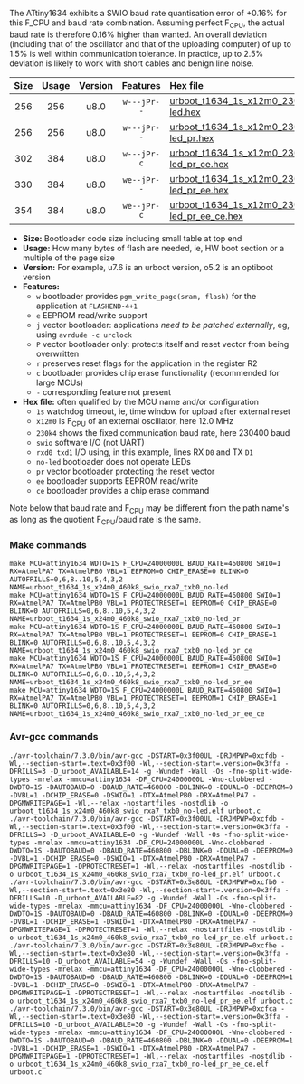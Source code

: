 The ATtiny1634 exhibits a SWIO baud rate quantisation error of +0.16% for this F_CPU and baud rate combination. Assuming perfect F<sub>CPU</sub>, the actual baud rate is therefore 0.16% higher than wanted. An overall deviation (including that of the oscillator and that of the uploading computer) of up to 1.5% is well within communication tolerance. In practice, up to 2.5% deviation is likely to work with short cables and benign line noise.

|Size|Usage|Version|Features|Hex file|
|:-:|:-:|:-:|:-:|:--|
|256|256|u8.0|`w---jPr--`|[urboot_t1634_1s_x12m0_230k4_swio_rxa7_txb0_no-led.hex](https://raw.githubusercontent.com/stefanrueger/urboot.hex/main/mcus/attiny1634/watchdog_1_s/external_oscillator_x/12m000000_hz/%2B230k4_baud/uart0_rxa7_txb0/no-led/urboot_t1634_1s_x12m0_230k4_swio_rxa7_txb0_no-led.hex)|
|256|256|u8.0|`w---jPr--`|[urboot_t1634_1s_x12m0_230k4_swio_rxa7_txb0_no-led_pr.hex](https://raw.githubusercontent.com/stefanrueger/urboot.hex/main/mcus/attiny1634/watchdog_1_s/external_oscillator_x/12m000000_hz/%2B230k4_baud/uart0_rxa7_txb0/no-led/urboot_t1634_1s_x12m0_230k4_swio_rxa7_txb0_no-led_pr.hex)|
|302|384|u8.0|`w---jPr-c`|[urboot_t1634_1s_x12m0_230k4_swio_rxa7_txb0_no-led_pr_ce.hex](https://raw.githubusercontent.com/stefanrueger/urboot.hex/main/mcus/attiny1634/watchdog_1_s/external_oscillator_x/12m000000_hz/%2B230k4_baud/uart0_rxa7_txb0/no-led/urboot_t1634_1s_x12m0_230k4_swio_rxa7_txb0_no-led_pr_ce.hex)|
|330|384|u8.0|`we--jPr--`|[urboot_t1634_1s_x12m0_230k4_swio_rxa7_txb0_no-led_pr_ee.hex](https://raw.githubusercontent.com/stefanrueger/urboot.hex/main/mcus/attiny1634/watchdog_1_s/external_oscillator_x/12m000000_hz/%2B230k4_baud/uart0_rxa7_txb0/no-led/urboot_t1634_1s_x12m0_230k4_swio_rxa7_txb0_no-led_pr_ee.hex)|
|354|384|u8.0|`we--jPr-c`|[urboot_t1634_1s_x12m0_230k4_swio_rxa7_txb0_no-led_pr_ee_ce.hex](https://raw.githubusercontent.com/stefanrueger/urboot.hex/main/mcus/attiny1634/watchdog_1_s/external_oscillator_x/12m000000_hz/%2B230k4_baud/uart0_rxa7_txb0/no-led/urboot_t1634_1s_x12m0_230k4_swio_rxa7_txb0_no-led_pr_ee_ce.hex)|

- **Size:** Bootloader code size including small table at top end
- **Usage:** How many bytes of flash are needed, ie, HW boot section or a multiple of the page size
- **Version:** For example, u7.6 is an urboot version, o5.2 is an optiboot version
- **Features:**
  + `w` bootloader provides `pgm_write_page(sram, flash)` for the application at `FLASHEND-4+1`
  + `e` EEPROM read/write support
  + `j` vector bootloader: applications *need to be patched externally*, eg, using `avrdude -c urclock`
  + `P` vector bootloader only: protects itself and reset vector from being overwritten
  + `r` preserves reset flags for the application in the register R2
  + `c` bootloader provides chip erase functionality (recommended for large MCUs)
  + `-` corresponding feature not present
- **Hex file:** often qualified by the MCU name and/or configuration
  + `1s` watchdog timeout, ie, time window for upload after external reset
  + `x12m0` is F<sub>CPU</sub> of an external oscillator, here 12.0 MHz
  + `230k4` shows the fixed communication baud rate, here 230400 baud
  + `swio` software I/O (not UART)
  + `rxd0 txd1` I/O using, in this example, lines RX `D0` and TX `D1`
  + `no-led` bootloader does not operate LEDs
  + `pr` vector bootloader protecting the reset vector
  + `ee` bootloader supports EEPROM read/write
  + `ce` bootloader provides a chip erase command


Note below that baud rate and F<sub>CPU</sub> may be different from the path name's as long as the quotient F<sub>CPU</sub>/baud rate is the same.

### Make commands
```
make MCU=attiny1634 WDTO=1S F_CPU=24000000L BAUD_RATE=460800 SWIO=1 RX=AtmelPA7 TX=AtmelPB0 VBL=1 EEPROM=0 CHIP_ERASE=0 BLINK=0 AUTOFRILLS=0,6,8..10,5,4,3,2 NAME=urboot_t1634_1s_x24m0_460k8_swio_rxa7_txb0_no-led
make MCU=attiny1634 WDTO=1S F_CPU=24000000L BAUD_RATE=460800 SWIO=1 RX=AtmelPA7 TX=AtmelPB0 VBL=1 PROTECTRESET=1 EEPROM=0 CHIP_ERASE=0 BLINK=0 AUTOFRILLS=0,6,8..10,5,4,3,2 NAME=urboot_t1634_1s_x24m0_460k8_swio_rxa7_txb0_no-led_pr
make MCU=attiny1634 WDTO=1S F_CPU=24000000L BAUD_RATE=460800 SWIO=1 RX=AtmelPA7 TX=AtmelPB0 VBL=1 PROTECTRESET=1 EEPROM=0 CHIP_ERASE=1 BLINK=0 AUTOFRILLS=0,6,8..10,5,4,3,2 NAME=urboot_t1634_1s_x24m0_460k8_swio_rxa7_txb0_no-led_pr_ce
make MCU=attiny1634 WDTO=1S F_CPU=24000000L BAUD_RATE=460800 SWIO=1 RX=AtmelPA7 TX=AtmelPB0 VBL=1 PROTECTRESET=1 EEPROM=1 CHIP_ERASE=0 BLINK=0 AUTOFRILLS=0,6,8..10,5,4,3,2 NAME=urboot_t1634_1s_x24m0_460k8_swio_rxa7_txb0_no-led_pr_ee
make MCU=attiny1634 WDTO=1S F_CPU=24000000L BAUD_RATE=460800 SWIO=1 RX=AtmelPA7 TX=AtmelPB0 VBL=1 PROTECTRESET=1 EEPROM=1 CHIP_ERASE=1 BLINK=0 AUTOFRILLS=0,6,8..10,5,4,3,2 NAME=urboot_t1634_1s_x24m0_460k8_swio_rxa7_txb0_no-led_pr_ee_ce
```

### Avr-gcc commands
```
./avr-toolchain/7.3.0/bin/avr-gcc -DSTART=0x3f00UL -DRJMPWP=0xcfdb -Wl,--section-start=.text=0x3f00 -Wl,--section-start=.version=0x3ffa -DFRILLS=3 -D_urboot_AVAILABLE=14 -g -Wundef -Wall -Os -fno-split-wide-types -mrelax -mmcu=attiny1634 -DF_CPU=24000000L -Wno-clobbered -DWDTO=1S -DAUTOBAUD=0 -DBAUD_RATE=460800 -DBLINK=0 -DDUAL=0 -DEEPROM=0 -DVBL=1 -DCHIP_ERASE=0 -DSWIO=1 -DTX=AtmelPB0 -DRX=AtmelPA7 -DPGMWRITEPAGE=1 -Wl,--relax -nostartfiles -nostdlib -o urboot_t1634_1s_x24m0_460k8_swio_rxa7_txb0_no-led.elf urboot.c
./avr-toolchain/7.3.0/bin/avr-gcc -DSTART=0x3f00UL -DRJMPWP=0xcfdb -Wl,--section-start=.text=0x3f00 -Wl,--section-start=.version=0x3ffa -DFRILLS=3 -D_urboot_AVAILABLE=0 -g -Wundef -Wall -Os -fno-split-wide-types -mrelax -mmcu=attiny1634 -DF_CPU=24000000L -Wno-clobbered -DWDTO=1S -DAUTOBAUD=0 -DBAUD_RATE=460800 -DBLINK=0 -DDUAL=0 -DEEPROM=0 -DVBL=1 -DCHIP_ERASE=0 -DSWIO=1 -DTX=AtmelPB0 -DRX=AtmelPA7 -DPGMWRITEPAGE=1 -DPROTECTRESET=1 -Wl,--relax -nostartfiles -nostdlib -o urboot_t1634_1s_x24m0_460k8_swio_rxa7_txb0_no-led_pr.elf urboot.c
./avr-toolchain/7.3.0/bin/avr-gcc -DSTART=0x3e80UL -DRJMPWP=0xcfb0 -Wl,--section-start=.text=0x3e80 -Wl,--section-start=.version=0x3ffa -DFRILLS=10 -D_urboot_AVAILABLE=82 -g -Wundef -Wall -Os -fno-split-wide-types -mrelax -mmcu=attiny1634 -DF_CPU=24000000L -Wno-clobbered -DWDTO=1S -DAUTOBAUD=0 -DBAUD_RATE=460800 -DBLINK=0 -DDUAL=0 -DEEPROM=0 -DVBL=1 -DCHIP_ERASE=1 -DSWIO=1 -DTX=AtmelPB0 -DRX=AtmelPA7 -DPGMWRITEPAGE=1 -DPROTECTRESET=1 -Wl,--relax -nostartfiles -nostdlib -o urboot_t1634_1s_x24m0_460k8_swio_rxa7_txb0_no-led_pr_ce.elf urboot.c
./avr-toolchain/7.3.0/bin/avr-gcc -DSTART=0x3e80UL -DRJMPWP=0xcfbe -Wl,--section-start=.text=0x3e80 -Wl,--section-start=.version=0x3ffa -DFRILLS=10 -D_urboot_AVAILABLE=54 -g -Wundef -Wall -Os -fno-split-wide-types -mrelax -mmcu=attiny1634 -DF_CPU=24000000L -Wno-clobbered -DWDTO=1S -DAUTOBAUD=0 -DBAUD_RATE=460800 -DBLINK=0 -DDUAL=0 -DEEPROM=1 -DVBL=1 -DCHIP_ERASE=0 -DSWIO=1 -DTX=AtmelPB0 -DRX=AtmelPA7 -DPGMWRITEPAGE=1 -DPROTECTRESET=1 -Wl,--relax -nostartfiles -nostdlib -o urboot_t1634_1s_x24m0_460k8_swio_rxa7_txb0_no-led_pr_ee.elf urboot.c
./avr-toolchain/7.3.0/bin/avr-gcc -DSTART=0x3e80UL -DRJMPWP=0xcfca -Wl,--section-start=.text=0x3e80 -Wl,--section-start=.version=0x3ffa -DFRILLS=10 -D_urboot_AVAILABLE=30 -g -Wundef -Wall -Os -fno-split-wide-types -mrelax -mmcu=attiny1634 -DF_CPU=24000000L -Wno-clobbered -DWDTO=1S -DAUTOBAUD=0 -DBAUD_RATE=460800 -DBLINK=0 -DDUAL=0 -DEEPROM=1 -DVBL=1 -DCHIP_ERASE=1 -DSWIO=1 -DTX=AtmelPB0 -DRX=AtmelPA7 -DPGMWRITEPAGE=1 -DPROTECTRESET=1 -Wl,--relax -nostartfiles -nostdlib -o urboot_t1634_1s_x24m0_460k8_swio_rxa7_txb0_no-led_pr_ee_ce.elf urboot.c
```

